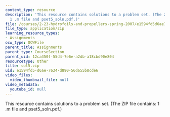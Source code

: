 ```yaml
---
content_type: resource
description: 'This resource contains solutions to a problem set. (The ZIP file contains:
  1 .m file and pset5_soln.pdf.)'
file: /courses/2-23-hydrofoils-and-propellers-spring-2007/e1594fd5d6ae7634d89056d655b8cde6_sol5.zip
file_type: application/zip
learning_resource_types:
- Assignments
ocw_type: OCWFile
parent_title: Assignments
parent_type: CourseSection
parent_uid: 12ca450f-55d4-7e6e-a2db-a18cbd90e804
resourcetype: Other
title: sol5.zip
uid: e1594fd5-d6ae-7634-d890-56d655b8cde6
video_files:
  video_thumbnail_file: null
video_metadata:
  youtube_id: null
---
```

This resource contains solutions to a problem set. (The ZIP file contains: 1 .m file and pset5_soln.pdf.)

